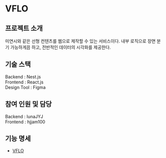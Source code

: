 # VFLO

## 프로젝트 소개

미연시와 같은 선형 컨텐츠를 웹으로 제작할 수 있는 서비스이다.
내부 로직으로 장면 분기 가능하게끔 하고,
전반적인 데이터의 시각화를 제공한다.

## 기술 스택

Backend : Nest.js  
Frontend : React.js  
Design Tool : Figma  

## 참여 인원 및 담당

Backend : lunaJYJ  
Frontend : hjjam100

## 기능 명세

- [VFLO](./feature.md)